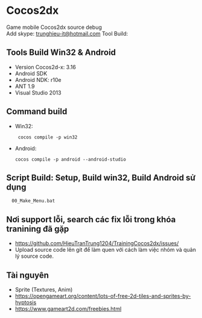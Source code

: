 # Cocos2dx
Game mobile Cocos2dx source debug 
</br>Add skype: trunghieu-it@hotmail.com 
Tool Build: 
## Tools Build Win32 & Android 
 - Version Cocos2d-x: 3.16 
 - Android SDK 
 - Android NDK: r10e 
 - ANT 1.9 
 - Visual Studio 2013 

## Command build
- Win32: 
  ```
   cocos compile -p win32 
  ```
- Android: 
  ``` 
  cocos compile -p android --android-studio 
  ```
## Script Build: Setup, Build win32, Build Android sử dụng 

  ```
    00_Make_Menu.bat
  ``` 
## Nơi support lỗi, search các fix lỗi trong khóa tranining đã gặp
  - https://github.com/HieuTranTrung1204/TrainingCocos2dx/issues/
  - Upload source code lên git để làm quen với cách làm việc nhóm và quản lý source code.

## Tài nguyên
 -  Sprite (Textures, Anim)
 - https://opengameart.org/content/lots-of-free-2d-tiles-and-sprites-by-hyptosis
 - https://www.gameart2d.com/freebies.html
